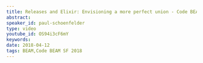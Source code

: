 ```yaml
---
title: Releases and Elixir: Envisioning a more perfect union - Code BEAM SF 2018
abstract: 
speaker_id: paul-schoenfelder
type: video
youtube_id: OS94i3cF6mY
keywords: 
date: 2018-04-12
tags: BEAM,Code BEAM SF 2018
---
```


